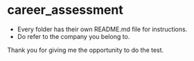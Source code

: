 # career_assessment

- Every folder has their own README.md file for instructions.
- Do refer to the company you belong to.

Thank you for giving me the opportunity to do the test.
